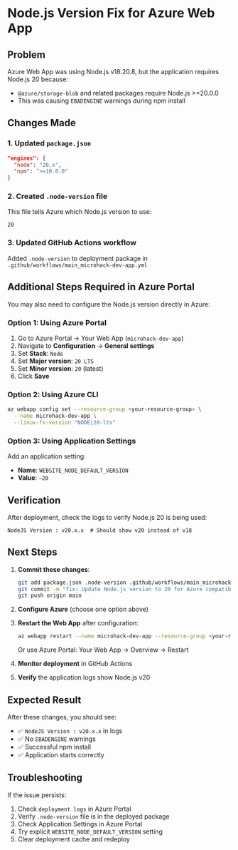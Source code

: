 # Node.js Version Fix for Azure Web App

## Problem
Azure Web App was using Node.js v18.20.8, but the application requires Node.js 20 because:
- `@azure/storage-blob` and related packages require Node.js >=20.0.0
- This was causing `EBADENGINE` warnings during npm install

## Changes Made

### 1. Updated `package.json`
```json
"engines": {
  "node": "20.x",
  "npm": ">=10.0.0"
}
```

### 2. Created `.node-version` file
This file tells Azure which Node.js version to use:
```
20
```

### 3. Updated GitHub Actions workflow
Added `.node-version` to deployment package in `.github/workflows/main_microhack-dev-app.yml`

## Additional Steps Required in Azure Portal

You may also need to configure the Node.js version directly in Azure:

### Option 1: Using Azure Portal
1. Go to Azure Portal → Your Web App (`microhack-dev-app`)
2. Navigate to **Configuration** → **General settings**
3. Set **Stack**: `Node`
4. Set **Major version**: `20 LTS`
5. Set **Minor version**: `20` (latest)
6. Click **Save**

### Option 2: Using Azure CLI
```bash
az webapp config set --resource-group <your-resource-group> \
  --name microhack-dev-app \
  --linux-fx-version "NODE|20-lts"
```

### Option 3: Using Application Settings
Add an application setting:
- **Name**: `WEBSITE_NODE_DEFAULT_VERSION`
- **Value**: `~20`

## Verification

After deployment, check the logs to verify Node.js 20 is being used:
```
NodeJS Version : v20.x.x  # Should show v20 instead of v18
```

## Next Steps

1. **Commit these changes**:
   ```bash
   git add package.json .node-version .github/workflows/main_microhack-dev-app.yml
   git commit -m "fix: Update Node.js version to 20 for Azure compatibility"
   git push origin main
   ```

2. **Configure Azure** (choose one option above)

3. **Restart the Web App** after configuration:
   ```bash
   az webapp restart --name microhack-dev-app --resource-group <your-resource-group>
   ```
   Or use Azure Portal: Your Web App → Overview → Restart

4. **Monitor deployment** in GitHub Actions

5. **Verify** the application logs show Node.js v20

## Expected Result

After these changes, you should see:
- ✅ `NodeJS Version : v20.x.x` in logs
- ✅ No `EBADENGINE` warnings
- ✅ Successful npm install
- ✅ Application starts correctly

## Troubleshooting

If the issue persists:
1. Check `deployment logs` in Azure Portal
2. Verify `.node-version` file is in the deployed package
3. Check Application Settings in Azure Portal
4. Try explicit `WEBSITE_NODE_DEFAULT_VERSION` setting
5. Clear deployment cache and redeploy
